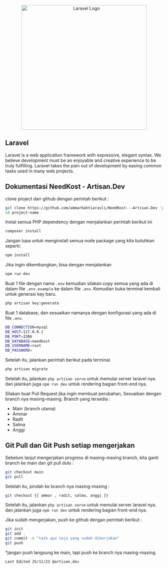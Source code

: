 <p align="center"><a href="https://laravel.com" target="_blank"><img src="https://raw.githubusercontent.com/laravel/art/master/logo-lockup/5%20SVG/2%20CMYK/1%20Full%20Color/laravel-logolockup-cmyk-red.svg" width="400" alt="Laravel Logo"></a></p>

## Laravel

Laravel is a web application framework with expressive, elegant syntax. We believe development must be an enjoyable and creative experience to be truly fulfilling. Laravel takes the pain out of development by easing common tasks used in many web projects.

## Dokumentasi NeedKost - Artisan.Dev

clone project dari github dengan perintah berikut :
```bash
git clone https://github.com/ammarbahtiarasli/NeedKost---Artisan.Dev 'project-name'
cd project-name
```
Instal semua PHP dependency dengan menjalankan perintah berikut ini
```bash
composer install
```
Jangan lupa untuk menginstall semua node package yang kita butuhkan seperti:
```bash
npm install
```
Jika ingin dikembangkan, bisa dengan menjalankan
```bash
npm run dev
```


Buat 1 file dengan nama `.env` kemudian silakan copy semua yang ada di dalam file `.env.example` ke dalam file `.env`. Kemudian buka terminal kembali untuk generasi key baru.
```bash
php artisan key:generate
```
Buat 1 database, dan sesuaikan namanya dengan konfigurasi yang ada di file `.env`.
```bash
DB_CONNECTION=mysql
DB_HOST=127.0.0.1
DB_PORT=3306
DB_DATABASE=needkost
DB_USERNAME=root
DB_PASSWORD=
```
Setelah itu, jalankan perintah berikut pada terminal.
```bash
php artisan migrate
```
Setelah itu, jalankan `php artisan serve` untuk memulai server laravel nya.
dan jalankan juga `npm run dev` untuk rendering bagian front-end nya.

Silakan buat Pull Request jika ingin membuat perubahan, Sesuaikan dengan branch nya masing-masing.
Branch yang tersedia :
- Main (branch utama)
- Ammar
- Radit
- Salma
- Anggi

## Git Pull dan Git Push setiap mengerjakan

Sebelum lanjut mengerjakan progress di masing-masing branch, kita ganti branch ke main dan git pull dulu :
```bash
git checkout main
git pull
```

Setelah itu, pindah ke branch nya masing-masing :
```bash
git checkout {{ ammar , radit, salma, anggi }}
```

Setelah itu, jalankan `php artisan serve` untuk memulai server laravel nya.
dan jalankan juga `npm run dev` untuk rendering bagian front-end nya.

Jika sudah mengerjakan, push ke github dengan perintah berikut :
```bash
git init
git add .
git commit -m "task apa saja yang sudah dikerjakan"
git push
```

*jangan push langsung ke main, tapi push ke branch nya masing-masing.

`Last Edited 25/11/23 @artisan.dev`
